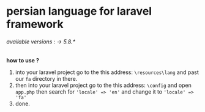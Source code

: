 # persian language for laravel framework
###### available versions : -> 5.8.*
**how to use ?**
1. into your laravel project go to the this address: `\resources\lang` and past our `fa` directory in there.
2. then into your laravel project go to the this address: `\config` and open `app.php` then search for `'locale' => 'en'` and change it to `'locale' => 'fa'`
3. done.
